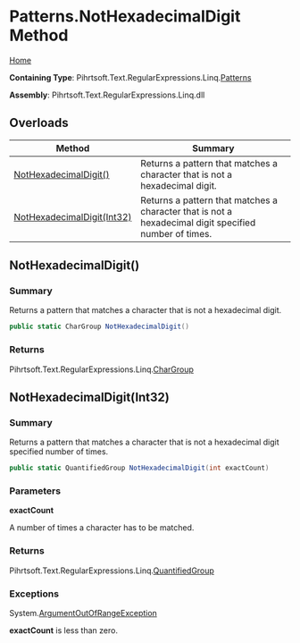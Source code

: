 # Patterns\.NotHexadecimalDigit Method

[Home](../../../../../../README.md)

**Containing Type**: Pihrtsoft\.Text\.RegularExpressions\.Linq\.[Patterns](../README.md)

**Assembly**: Pihrtsoft\.Text\.RegularExpressions\.Linq\.dll

## Overloads

| Method | Summary |
| ------ | ------- |
| [NotHexadecimalDigit()](#Pihrtsoft_Text_RegularExpressions_Linq_Patterns_NotHexadecimalDigit) | Returns a pattern that matches a character that is not a hexadecimal digit\. |
| [NotHexadecimalDigit(Int32)](#Pihrtsoft_Text_RegularExpressions_Linq_Patterns_NotHexadecimalDigit_System_Int32_) | Returns a pattern that matches a character that is not a hexadecimal digit specified number of times\. |

## NotHexadecimalDigit\(\) <a name="Pihrtsoft_Text_RegularExpressions_Linq_Patterns_NotHexadecimalDigit"></a>

### Summary

Returns a pattern that matches a character that is not a hexadecimal digit\.

```csharp
public static CharGroup NotHexadecimalDigit()
```

### Returns

Pihrtsoft\.Text\.RegularExpressions\.Linq\.[CharGroup](../../CharGroup/README.md)

## NotHexadecimalDigit\(Int32\) <a name="Pihrtsoft_Text_RegularExpressions_Linq_Patterns_NotHexadecimalDigit_System_Int32_"></a>

### Summary

Returns a pattern that matches a character that is not a hexadecimal digit specified number of times\.

```csharp
public static QuantifiedGroup NotHexadecimalDigit(int exactCount)
```

### Parameters

**exactCount**

A number of times a character has to be matched\.

### Returns

Pihrtsoft\.Text\.RegularExpressions\.Linq\.[QuantifiedGroup](../../QuantifiedGroup/README.md)

### Exceptions

System\.[ArgumentOutOfRangeException](https://docs.microsoft.com/en-us/dotnet/api/system.argumentoutofrangeexception)

**exactCount** is less than zero\.

